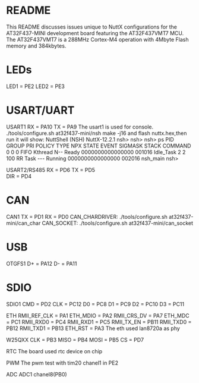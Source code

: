 README
======

This README discusses issues unique to NuttX configurations for the
AT32F437-MINI development board featuring the AT32F437VMT7 MCU. The
AT32F437VMT7 is a 288MHz Cortex-M4 operation with 4Mbyte Flash memory
and 384kbytes.

LEDs
====

LED1 = PE2 LED2 = PE3

USART/UART
==========

USART1 RX = PA10 TX = PA9 The usart1 is used for console.
./tools/configure.sh at32f437-mini/nsh make -j16 and flash
nuttx.hex,then run it will show: NuttShell (NSH) NuttX-12.2.1 nsh\>
nsh\> nsh\> ps PID GROUP PRI POLICY TYPE NPX STATE EVENT SIGMASK STACK
COMMAND 0 0 0 FIFO Kthread N-- Ready 0000000000000000 001016 Idle\_Task
2 2 100 RR Task --- Running 0000000000000000 002016 nsh\_main nsh\>

USART2/RS485 RX = PD6 TX = PD5\
DIR = PD4

CAN
===

CAN1 TX = PD1 RX = PD0 CAN\_CHARDRIVER: ./tools/configure.sh
at32f437-mini/can\_char CAN\_SOCKET: ./tools/configure.sh
at32f437-mini/can\_socket

USB
===

OTGFS1 D+ = PA12 D- = PA11

SDIO
====

SDIO1 CMD = PD2 CLK = PC12 D0 = PC8 D1 = PC9 D2 = PC10 D3 = PC11

ETH RMII\_REF\_CLK = PA1 ETH\_MDIO = PA2 RMII\_CRS\_DV = PA7 ETH\_MDC =
PC1 RMII\_RXD0 = PC4 RMII\_RXD1 = PC5 RMII\_TX\_EN = PB11 RMII\_TXD0 =
PB12 RMII\_TXD1 = PB13 ETH\_RST = PA3 The eth used lan8720a as phy

W25QXX CLK = PB3 MISO = PB4 MOSI = PB5 CS = PD7

RTC The board used rtc device on chip

PWM The pwm test with tim20 chanel1 in PE2

ADC ADC1 chanel8(PB0)
